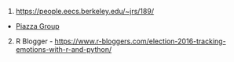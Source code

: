 1. https://people.eecs.berkeley.edu/~jrs/189/
  * [Piazza Group](https://piazza.com/class/ijltj19y6lv59e)
  
  
2. R Blogger - https://www.r-bloggers.com/election-2016-tracking-emotions-with-r-and-python/

